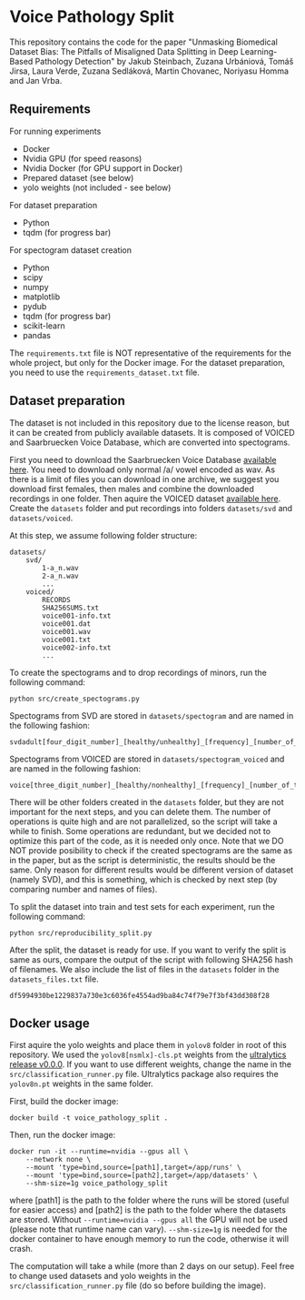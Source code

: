 # Voice Pathology Split

This repository contains the code for the paper "Unmasking Biomedical Dataset Bias: The Pitfalls of Misaligned Data Splitting in Deep Learning-Based Pathology Detection" by Jakub Steinbach, Zuzana Urbániová, Tomáš Jirsa, Laura Verde, Zuzana
Sedláková, Martin Chovanec, Noriyasu Homma and Jan Vrba.

## Requirements

For running experiments
- Docker
- Nvidia GPU (for speed reasons)
- Nvidia Docker (for GPU support in Docker)
- Prepared dataset (see below)
- yolo weights (not included - see below)

For dataset preparation
- Python
- tqdm (for progress bar)

For spectogram dataset creation
- Python
- scipy
- numpy
- matplotlib
- pydub
- tqdm (for progress bar)
- scikit-learn
- pandas

The ```requirements.txt``` file is NOT representative of the requirements for the whole project, but only for the Docker image. For the dataset preparation, you need to use the ```requirements_dataset.txt``` file.

## Dataset preparation

The dataset is not included in this repository due to the license reason, but it can be created from publicly available datasets. It is composed of VOICED and Saarbruecken Voice Database, which are converted into spectograms. 

First you need to download the Saarbruecken Voice Database [available here](https://stimmdb.coli.uni-saarland.de/index.php4). You need to download only normal /a/ vowel encoded as wav. As there is a limit of files you can download in one archive, we suggest you download first females, then males and combine the downloaded recordings in one folder. Then aquire the VOICED dataset [available here](https://doi.org/10.13026/C25Q2N). Create the ```datasets``` folder and put recordings into folders ```datasets/svd``` and ```datasets/voiced```.

At this step, we assume following folder structure:
    
```
datasets/
    svd/
        1-a_n.wav
        2-a_n.wav
        ...
    voiced/
        RECORDS
        SHA256SUMS.txt
        voice001-info.txt
        voice001.dat
        voice001.wav
        voice001.txt
        voice002-info.txt
        ...
```

To create the spectograms and to drop recordings of minors, run the following command:

```
python src/create_spectograms.py
```

Spectograms from SVD are stored in ```datasets/spectogram``` and are named in the following fashion:

```
svdadult[four_digit_number]_[healthy/unhealthy]_[frequency]_[number_of_the_split].png
```

Spectograms from VOICED are stored in ```datasets/spectogram_voiced``` and are named in the following fashion:

```
voice[three_digit_number]_[healthy/nonhealthy]_[frequency]_[number_of_the_split].png
```

There will be other folders created in the ```datasets``` folder, but they are not important for the next steps, and you can delete them. The number of operations is quite high and are not parallelized, so the script will take a while to finish. Some operations are redundant, but we decided not to optimize this part of the code, as it is needed only once. Note that we DO NOT provide posibility to check if the created spectograms are the same as in the paper, but as the script is deterministic, the results should be the same. Only reason for different results would be different version of dataset (namely SVD), and this is something, which is checked by next step (by comparing number and names of files).

To split the dataset into train and test sets for each experiment, run the following command:

```
python src/reproducibility_split.py
```

After the split, the dataset is ready for use. If you want to verify the split is same as ours, compare the output of the script with following SHA256 hash of filenames. We also include the list of files in the ```datasets``` folder in the ```datasets_files.txt``` file.

```
df5994930be1229837a730e3c6036fe4554ad9ba84c74f79e7f3bf43dd308f28
```

## Docker usage

First aquire the yolo weights and place them in ```yolov8``` folder in root of this repository. We used the ```yolov8[nsmlx]-cls.pt``` weights from the [ultralytics release v0.0.0](https://github.com/ultralytics/assets/releases/tag/v0.0.0). If you want to use different weights, change the name in the ```src/classification_runner.py``` file. Ultralytics package also requires the ```yolov8n.pt``` weights in the same folder.

First, build the docker image:

```
docker build -t voice_pathology_split .
```

Then, run the docker image:

```
docker run -it --runtime=nvidia --gpus all \
    --network none \
    --mount 'type=bind,source=[path1],target=/app/runs' \
    --mount 'type=bind,source=[path2],target=/app/datasets' \
    --shm-size=1g voice_pathology_split
```

where [path1] is the path to the folder where the runs will be stored (useful for easier access) and [path2] is the path to the folder where the datasets are stored. Without ```--runtime=nvidia --gpus all``` the GPU will not be used (please note that runtime name can vary). ```--shm-size=1g``` is needed for the docker container to have enough memory to run the code, otherwise it will crash.

The computation will take a while (more than 2 days on our setup). Feel free to change used datasets and yolo weights in the ```src/classification_runner.py``` file (do so before building the image).
